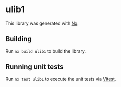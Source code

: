 # ulib1

This library was generated with [Nx](https://nx.dev).

## Building

Run `nx build ulib1` to build the library.

## Running unit tests

Run `nx test ulib1` to execute the unit tests via [Vitest](https://vitest.dev/).
